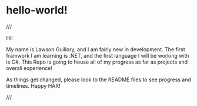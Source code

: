 # hello-world!


/// 

Hi! 

My name is Lawson Guillory, and I am fairly new in development. The first framwork I am learning is .NET, and the first language I will be working with is C#. This Repo is going to house all of my progress as far as projects and overall experience! 

As things get changed, please look to the README files to see progress and timelines. Happy HAX! 


///
